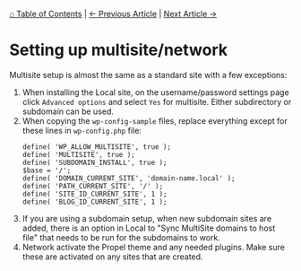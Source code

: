 [⌂ Table of Contents](/docs/README.md) | [← Previous Article](/docs/setup/local-setup.md) | [Next Article →](/docs/theme-overview/README.md)

# Setting up multisite/network

Multisite setup is almost the same as a standard site with a few exceptions:

1. When installing the Local site, on the username/password settings page click `Advanced options` and select `Yes` for multisite. Either subdirectory or subdomain can be used.
2. When copying the `wp-config-sample` files, replace everything except for these lines in `wp-config.php` file:
	```
	define( 'WP_ALLOW_MULTISITE', true );
	define( 'MULTISITE', true );
	define( 'SUBDOMAIN_INSTALL', true );
	$base = '/';
	define( 'DOMAIN_CURRENT_SITE', 'domain-name.local' );
	define( 'PATH_CURRENT_SITE', '/' );
	define( 'SITE_ID_CURRENT_SITE', 1 );
	define( 'BLOG_ID_CURRENT_SITE', 1 );
	```
3. If you are using a subdomain setup, when new subdomain sites are added, there is an option in Local to "Sync MultiSite domains to host file" that needs to be run for the subdomains to work.
4. Network activate the Propel theme and any needed plugins. Make sure these are activated on any sites that are created.